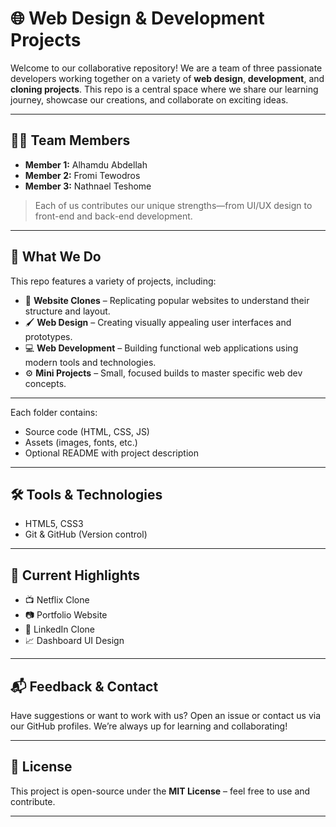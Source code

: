 # 🌐 Web Design & Development Projects

Welcome to our collaborative repository! We are a team of three passionate developers working together on a variety of **web design**, **development**, and **cloning projects**. This repo is a central space where we share our learning journey, showcase our creations, and collaborate on exciting ideas.

---

## 👨‍💻 Team Members

- **Member 1:** Alhamdu Abdellah
- **Member 2:** Fromi Tewodros  
- **Member 3:** Nathnael Teshome

> Each of us contributes our unique strengths—from UI/UX design to front-end and back-end development.

---

## 🧠 What We Do

This repo features a variety of projects, including:

- 🔁 **Website Clones** – Replicating popular websites to understand their structure and layout.
- 🖌️ **Web Design** – Creating visually appealing user interfaces and prototypes.
- 💻 **Web Development** – Building functional web applications using modern tools and technologies.
- ⚙️ **Mini Projects** – Small, focused builds to master specific web dev concepts.

---
Each folder contains:
- Source code (HTML, CSS, JS)
- Assets (images, fonts, etc.)
- Optional README with project description

---

## 🛠️ Tools & Technologies

- HTML5, CSS3 
- Git & GitHub (Version control)  

---

## 🚧 Current Highlights

- 📺 Netflix Clone  
- 📷 Portfolio Website  
- 📰 LinkedIn Clone
- 📈 Dashboard UI Design  

---

## 📬 Feedback & Contact

Have suggestions or want to work with us? Open an issue or contact us via our GitHub profiles. We’re always up for learning and collaborating!

---

## 📜 License

This project is open-source under the **MIT License** – feel free to use and contribute.

---
